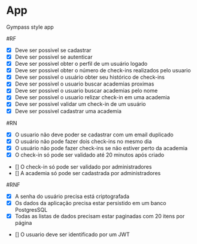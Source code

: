 # App

Gympass style app

#RF
- [x] Deve ser possivel se cadastrar
- [x] Deve ser possivel se autenticar
- [x] Deve ser possivel obter o perfil de um usuário logado
- [x] Deve ser possivel obter o número de check-ins realizados pelo usuario
- [x] Deve ser possivel o usuário obter seu histórico de check-ins
- [x] Deve ser possivel o usuario buscar academias proximas
- [x] Deve ser possivel o usuario buscar academias pelo nome
- [x] Deve ser possivel o usuario relizar check-in em uma academia
- [x] Deve ser possivel validar um check-in de um usuário
- [x] Deve ser possivel cadastrar uma academia

#RN
- [x] O usuario não deve poder se cadastrar com um email duplicado
- [x] O usuário não pode fazer dois check-ins no mesmo dia
- [x] O usuário não pode fazer check-ins se não estiver perto da academia
- [x] O check-in só pode ser validado até 20 minutos após criado
- [] O check-in só pode ser validado por administradores
- [] A academia só pode ser cadastrada por administradores


#RNF
- [x] A senha do usuário precisa está criptografada
- [x] Os dados da aplicação precisa estar persistido em um banco PostgresSQL
- [x] Todas as listas de dados precisam estar paginadas com 20 itens por página
- [] O usuario deve ser identificado por um JWT 